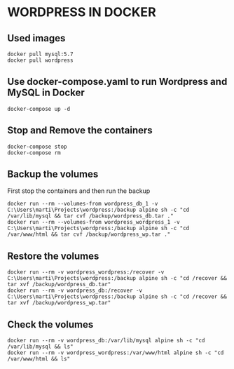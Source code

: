 # WORDPRESS IN DOCKER

## Used images

```
docker pull mysql:5.7
docker pull wordpress
```

## Use docker-compose.yaml to run Wordpress and MySQL in Docker

```
docker-compose up -d
```

## Stop and Remove the containers

```
docker-compose stop
docker-compose rm
```

## Backup the volumes 

First stop the containers and then run the backup

```
docker run --rm --volumes-from wordpress_db_1 -v C:\Users\marti\Projects\wordpress:/backup alpine sh -c "cd /var/lib/mysql && tar cvf /backup/wordpress_db.tar ."
docker run --rm --volumes-from wordpress_wordpress_1 -v C:\Users\marti\Projects\wordpress:/backup alpine sh -c "cd /var/www/html && tar cvf /backup/wordpress_wp.tar ."
```

## Restore the volumes

```
docker run --rm -v wordpress_wordpress:/recover -v C:\Users\marti\Projects\wordpress:/backup alpine sh -c "cd /recover && tar xvf /backup/wordpress_db.tar"
docker run --rm -v wordpress_db:/recover -v C:\Users\marti\Projects\wordpress:/backup alpine sh -c "cd /recover && tar xvf /backup/wordpress_wp.tar"
```

## Check the volumes

```
docker run --rm -v wordpress_db:/var/lib/mysql alpine sh -c "cd /var/lib/mysql && ls"
docker run --rm -v wordpress_wordpress:/var/www/html alpine sh -c "cd /var/www/html && ls"
```
